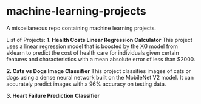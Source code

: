 # machine-learning-projects
A miscellaneous repo containing machine learning projects.

List of Projects:
**1. Health Costs Linear Regression Calculator**
This project uses a linear regression model that is boosted by the XG model from sklearn to predict the cost of health care for individuals given certain features and characteristics with a mean absolute error of less than $2000.

**2. Cats vs Dogs Image Classifier**
This project classifies images of cats or dogs using a dense neural network built on the MobileNet V2 model. It can accurately predict images with a 96% accuracy on testing data.

**3. Heart Failure Prediction Classifier**
